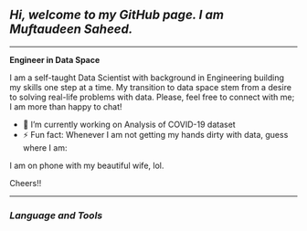 ## *Hi, welcome to my GitHub page. I am Muftaudeen Saheed.* 
---

**Engineer in Data Space** 

I am a self-taught Data Scientist with background in Engineering building my skills one step at a time. My transition to data space stem from a desire to solving real-life problems with data. Please, feel free to connect with me; I am more than happy to chat!


- 🔭 I’m currently working on Analysis of COVID-19 dataset
- ⚡ Fun fact: Whenever I am not getting my hands dirty with data, guess where I am: 



I am on phone with my beautiful wife, lol.


Cheers!!

---
### *Language and Tools*
